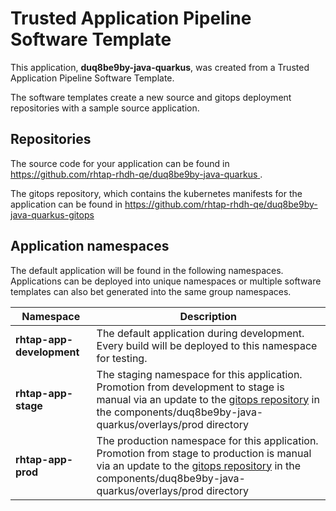 # Trusted Application Pipeline Software Template

This application, **duq8be9by-java-quarkus**, was created from a Trusted Application Pipeline Software Template.

The software templates create a new source and gitops deployment repositories with a sample source application. 

## Repositories

The source code for your application can be found in [https://github.com/rhtap-rhdh-qe/duq8be9by-java-quarkus ](https://github.com/rhtap-rhdh-qe/duq8be9by-java-quarkus ).
 
The gitops repository, which contains the kubernetes manifests for the application can be found in 
[https://github.com/rhtap-rhdh-qe/duq8be9by-java-quarkus-gitops ](https://github.com/rhtap-rhdh-qe/duq8be9by-java-quarkus-gitops ) 

## Application namespaces 

The default application will be found in the following namespaces. Applications can be deployed into unique namespaces or multiple software templates can also bet generated into the same group namespaces.  

|  Namespace   |  Description   |  
| -------- | -------- |   
| **rhtap-app-development** | The default application during development. Every build will be deployed to this namespace for testing. | 
| **rhtap-app-stage** | The staging namespace for this application. Promotion from development to stage is manual via an update to the [gitops repository](https://github.com/rhtap-rhdh-qe/duq8be9by-java-quarkus-gitops ) in the components/duq8be9by-java-quarkus/overlays/prod directory |  
| **rhtap-app-prod** | The production namespace for this application. Promotion from stage to production is manual via an update to the [gitops repository](https://github.com/rhtap-rhdh-qe/duq8be9by-java-quarkus-gitops ) in the components/duq8be9by-java-quarkus/overlays/prod directory | 